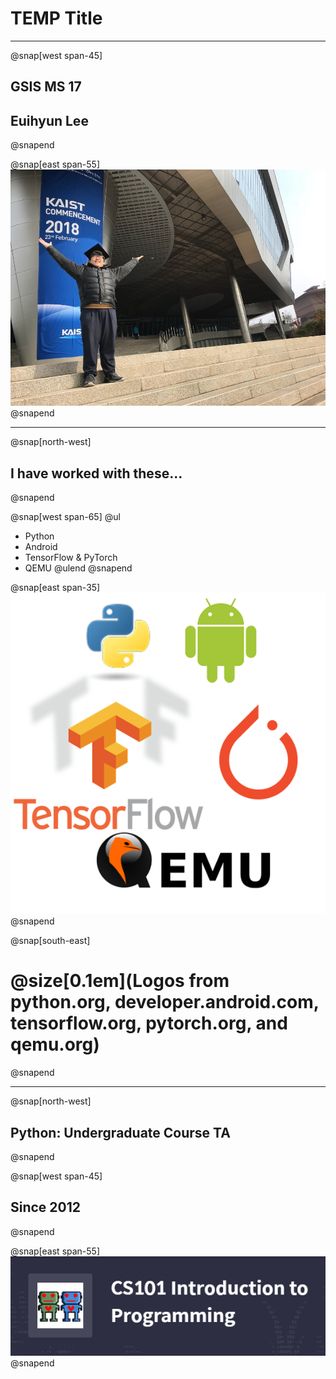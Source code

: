 # TEMP Title

---

@snap[west span-45]
## GSIS MS 17
## Euihyun Lee
@snapend

@snap[east span-55]
![](assets/img/graduation.jpg)
@snapend

---

@snap[north-west]
## I have worked with these...
@snapend

@snap[west span-65]
@ul
- Python
- Android
- TensorFlow & PyTorch
- QEMU
@ulend
@snapend

@snap[east span-35]
![](assets/img/logos.png)
@snapend

@snap[south-east]
# @size[0.1em](Logos from python.org, developer.android.com, tensorflow.org, pytorch.org, and qemu.org)
@snapend

---

@snap[north-west]
## Python: Undergraduate Course TA
@snapend

@snap[west span-45]
## Since 2012
@snapend

@snap[east span-55]
![](assets/img/cs101-logo.png)
@snapend
